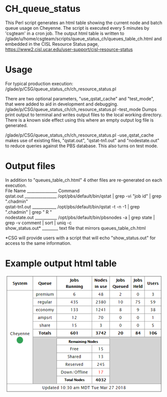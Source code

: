 # CH_queue_status
This Perl script  generates an html table showing the current node and batch queue usage on Cheyenne.
The script is executed every 5 minutes by 'csgteam' in a cron job.
The output html table is written to /glade/u/home/csgteam/scripts/queue_status_ch/queues_table_ch.html 
and embedded in the CISL Resource Status page, https://www2.cisl.ucar.edu/user-support/cisl-resource-status

# Usage
For typical production execution:
/glade/p/CSG/queue_status_ch/ch_resource_status.pl

There are two optional parameters, "use_qstat_cache" and "test_mode", that were added to aid in
development and debugging.
/glade/p/CSG/queue_status_ch/ch_resource_status.pl -test_mode
Dumps print output to terminal and writes output files to the local working directory. There is a
known side effect using this where an empty output log file is generated.

/glade/p/CSG/queue_status_ch/ch_resource_status.pl -use_qstat_cache
makes use of existing files, "qstat.out", "qstat-tn1.out" and "nodestate.out" to reduce queries
against the PBS database. This also turns on test mode.

# Output files
In addition to "queues_table_ch.html" 4 other files are re-generated on each execution.        
   File Name _______________ Command      
   qstat.out ________________ /opt/pbs/default/bin/qstat | grep -vi "job id" | grep ".chadmin"        
   qstat-tn1.out ____________ /opt/pbs/default/bin/qstat -t -n -1 | grep ".chadmin" | grep " R "           
   nodestate.out ___________ /opt/pbs/default/bin/pbsnodes -a | grep state | grep -v comment | sort | uniq -c           
   show_status.out* ________ text file that mirrors queues_table_ch.html           
   
   *CSG will provide users with a script that will echo "show_status.out" for access to the same information.        

# Example output html table
![alt text](https://github.com/NCAR/CH_queue_status/blob/master/CH_resource_status_table.PNG "Example table")
